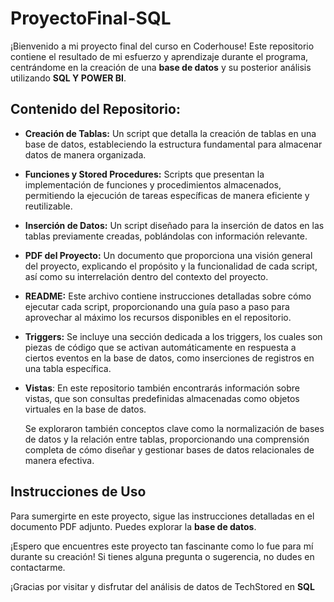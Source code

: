 # ProyectoFinal-SQL

¡Bienvenido a mi proyecto final del curso en Coderhouse! Este repositorio contiene el resultado de mi esfuerzo y aprendizaje durante el programa, centrándome en la creación de una **base de datos** y su posterior análisis utilizando **SQL Y POWER BI**.

## Contenido del Repositorio:
* **Creación de Tablas:** Un script que detalla la creación de tablas en una base de datos, estableciendo la estructura fundamental para almacenar datos de manera organizada.

* **Funciones y Stored Procedures:** Scripts que presentan la implementación de funciones y procedimientos almacenados, permitiendo la ejecución de tareas específicas de manera eficiente y reutilizable.

* **Inserción de Datos:** Un script diseñado para la inserción de datos en las tablas previamente creadas, poblándolas con información relevante.

* **PDF del Proyecto:** Un documento que proporciona una visión general del proyecto, explicando el propósito y la funcionalidad de cada script, así como su interrelación dentro del contexto del proyecto.

* **README:** Este archivo contiene instrucciones detalladas sobre cómo ejecutar cada script, proporcionando una guía paso a paso para aprovechar al máximo los recursos disponibles en el repositorio.

* **Triggers:** Se incluye una sección dedicada a los triggers, los cuales son piezas de código que se activan automáticamente en respuesta a ciertos eventos en la base de datos, como inserciones de registros en una tabla específica.

* **Vistas**: En este repositorio también encontrarás información sobre vistas, que son consultas predefinidas almacenadas como objetos virtuales en la base de datos.

  Se exploraron también conceptos clave como la normalización de bases de datos y la relación entre tablas, proporcionando una comprensión completa de cómo diseñar y gestionar bases de datos relacionales de manera efectiva.


## Instrucciones de Uso

Para sumergirte en este proyecto, sigue las instrucciones detalladas en el documento PDF adjunto. Puedes explorar la **base de datos**.

¡Espero que encuentres este proyecto tan fascinante como lo fue para mí durante su creación! Si tienes alguna pregunta o sugerencia, no dudes en contactarme.

¡Gracias por visitar y disfrutar del análisis de datos de TechStored en **SQL**

